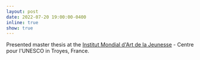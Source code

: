 ```yaml
---
layout: post
date: 2022-07-20 19:00:00-0400
inline: true
show: true
---
```


Presented master thesis at the [Institut Mondial d'Art de la Jeunesse](https://www.centre-unesco-troyes.org/) - Centre pour l'UNESCO in Troyes, France.
